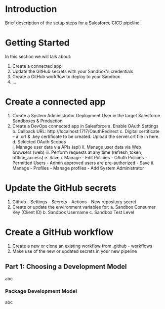 # Introduction 
Brief description of the setup steps for a Salesforce CICD pipeline.

# Getting Started
In this section we will talk about:
1.	Create a connected app
2.	Update the GitHub secrets with your Sandbox's credentials
3.	Create a GitHub workflow to deploy to your Sandbox
4.	...

# Create a connected app
  1. Create a System Administrator Deployment User in the target Salesforce Sandboxes & Production
  2. Create a DevOps connected app in Salesforce
      a. Enable OAuth Settings
      b. Callback URL: http://localhost:1717/OauthRedirect
      c. Digital certificate – a .crt & .key certificate to be created. Upload the server.crt file in here.
      d. Selected OAuth Scopes	
        i. Manage user data via APIs (api)
        ii.	Manage user data via Web browsers (web)
        iii. Perform requests at any time (refresh_token, offline_access)
      e. Save
        i. Manage - Edit Policies - OAuth Policies - Permitted Users - Admin approved users are pre-authorized - Save
        ii. Manage - Profiles - Manage profiles - Add System Administrator


# Update the GitHub secrets
1. Github - Settings - Secrets - Actions - New repository secret
2. Create or update the environment variables for:
  a. Sandbox Consumer Key (Client ID)
  b. Sandbox Username
  c. Sandbox Test Level


# Create a GitHub workflow
1. Create a new or clone an existing workflow from .github - workflows
2. Make use of the new or updated secrets in your new pipeline

## Part 1: Choosing a Development Model

abc

### Package Development Model

abc
